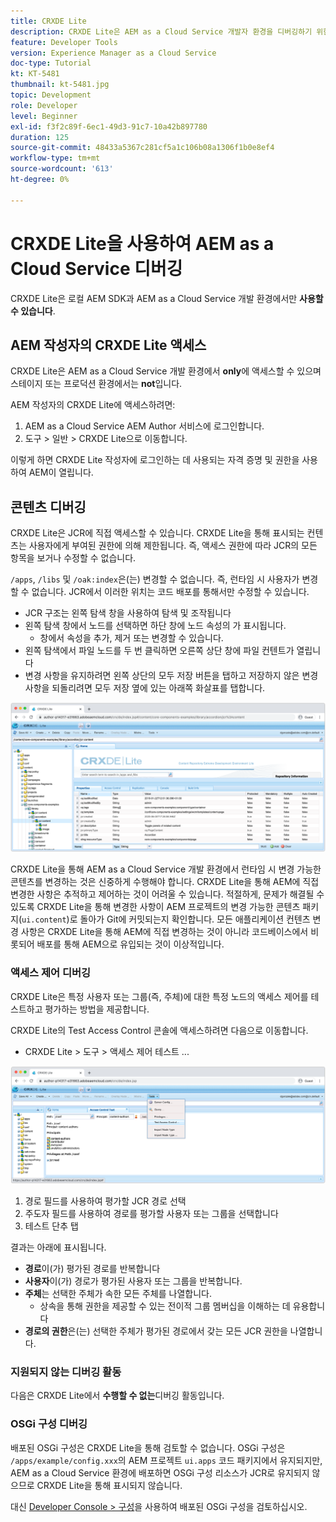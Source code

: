 ```yaml
---
title: CRXDE Lite
description: CRXDE Lite은 AEM as a Cloud Service 개발자 환경을 디버깅하기 위한 고전적이면서도 강력한 도구입니다. CRXDE Lite은 모든 리소스 및 속성을 검사하고, JCR의 변경 가능한 부분을 조작하고 권한을 조사하는 디버깅을 지원하는 기능의 제품군을 제공합니다.
feature: Developer Tools
version: Experience Manager as a Cloud Service
doc-type: Tutorial
kt: KT-5481
thumbnail: kt-5481.jpg
topic: Development
role: Developer
level: Beginner
exl-id: f3f2c89f-6ec1-49d3-91c7-10a42b897780
duration: 125
source-git-commit: 48433a5367c281cf5a1c106b08a1306f1b0e8ef4
workflow-type: tm+mt
source-wordcount: '613'
ht-degree: 0%

---
```


# CRXDE Lite을 사용하여 AEM as a Cloud Service 디버깅

CRXDE Lite은 로컬 AEM SDK과 AEM as a Cloud Service 개발 환경에서만 __사용할 수 있습니다__.

## AEM 작성자의 CRXDE Lite 액세스

CRXDE Lite은 AEM as a Cloud Service 개발 환경에서 __only__&#x200B;에 액세스할 수 있으며 스테이지 또는 프로덕션 환경에서는 __not__&#x200B;입니다.

AEM 작성자의 CRXDE Lite에 액세스하려면:

1. AEM as a Cloud Service AEM Author 서비스에 로그인합니다.
1. 도구 > 일반 > CRXDE Lite으로 이동합니다.

이렇게 하면 CRXDE Lite 작성자에 로그인하는 데 사용되는 자격 증명 및 권한을 사용하여 AEM이 열립니다.

## 콘텐츠 디버깅

CRXDE Lite은 JCR에 직접 액세스할 수 있습니다. CRXDE Lite을 통해 표시되는 컨텐츠는 사용자에게 부여된 권한에 의해 제한됩니다. 즉, 액세스 권한에 따라 JCR의 모든 항목을 보거나 수정할 수 없습니다.

`/apps`, `/libs` 및 `/oak:index`은(는) 변경할 수 없습니다. 즉, 런타임 시 사용자가 변경할 수 없습니다. JCR에서 이러한 위치는 코드 배포를 통해서만 수정할 수 있습니다.

+ JCR 구조는 왼쪽 탐색 창을 사용하여 탐색 및 조작됩니다
+ 왼쪽 탐색 창에서 노드를 선택하면 하단 창에 노드 속성의 가 표시됩니다.
   + 창에서 속성을 추가, 제거 또는 변경할 수 있습니다.
+ 왼쪽 탐색에서 파일 노드를 두 번 클릭하면 오른쪽 상단 창에 파일 컨텐트가 열립니다
+ 변경 사항을 유지하려면 왼쪽 상단의 모두 저장 버튼을 탭하고 저장하지 않은 변경 사항을 되돌리려면 모두 저장 옆에 있는 아래쪽 화살표를 탭합니다.

![CRXDE Lite - 콘텐츠 디버깅](./assets/crxde-lite/debugging-content.png)

CRXDE Lite을 통해 AEM as a Cloud Service 개발 환경에서 런타임 시 변경 가능한 콘텐츠를 변경하는 것은 신중하게 수행해야 합니다.
CRXDE Lite을 통해 AEM에 직접 변경한 사항은 추적하고 제어하는 것이 어려울 수 있습니다. 적절하게, 문제가 해결될 수 있도록 CRXDE Lite을 통해 변경한 사항이 AEM 프로젝트의 변경 가능한 콘텐츠 패키지(`ui.content`)로 돌아가 Git에 커밋되는지 확인합니다. 모든 애플리케이션 컨텐츠 변경 사항은 CRXDE Lite을 통해 AEM에 직접 변경하는 것이 아니라 코드베이스에서 비롯되어 배포를 통해 AEM으로 유입되는 것이 이상적입니다.

### 액세스 제어 디버깅

CRXDE Lite은 특정 사용자 또는 그룹(즉, 주체)에 대한 특정 노드의 액세스 제어를 테스트하고 평가하는 방법을 제공합니다.

CRXDE Lite의 Test Access Control 콘솔에 액세스하려면 다음으로 이동합니다.

+ CRXDE Lite > 도구 > 액세스 제어 테스트 ...

![CRXDE Lite - 액세스 제어 테스트](./assets/crxde-lite/permissions__test-access-control.png)

1. 경로 필드를 사용하여 평가할 JCR 경로 선택
1. 주도자 필드를 사용하여 경로를 평가할 사용자 또는 그룹을 선택합니다
1. 테스트 단추 탭

결과는 아래에 표시됩니다.

+ __경로__&#x200B;이(가) 평가된 경로를 반복합니다
+ __사용자__&#x200B;이(가) 경로가 평가된 사용자 또는 그룹을 반복합니다.
+ __주체__&#x200B;는 선택한 주체가 속한 모든 주체를 나열합니다.
   + 상속을 통해 권한을 제공할 수 있는 전이적 그룹 멤버십을 이해하는 데 유용합니다
+ __경로의 권한__&#x200B;은(는) 선택한 주체가 평가된 경로에서 갖는 모든 JCR 권한을 나열합니다.

### 지원되지 않는 디버깅 활동

다음은 CRXDE Lite에서 __수행할 수 없는__&#x200B;디버깅 활동입니다.

### OSGi 구성 디버깅

배포된 OSGi 구성은 CRXDE Lite을 통해 검토할 수 없습니다. OSGi 구성은 `/apps/example/config.xxx`의 AEM 프로젝트 `ui.apps` 코드 패키지에서 유지되지만, AEM as a Cloud Service 환경에 배포하면 OSGi 구성 리소스가 JCR로 유지되지 않으므로 CRXDE Lite을 통해 표시되지 않습니다.

대신 [Developer Console > 구성](./developer-console.md#configurations)을 사용하여 배포된 OSGi 구성을 검토하십시오.
